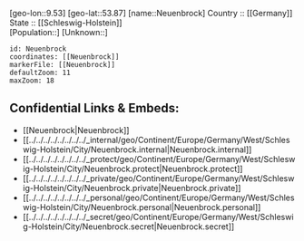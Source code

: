 ﻿---
location: [53.87,9.53] 
mapzoom: [7,12] 
mapmarker: city 
type: City
tags:
- geo/City


SpocWebEntityId: 32806
isDeleted: false
confidential: public

---
[geo-lon::9.53] 
[geo-lat::53.87] 
[name::Neuenbrock] 
Country :: [[Germany]]  
State :: [[Schleswig-Holstein]]  
[Population::] 
[Unknown::] 


```leaflet
id: Neuenbrock
coordinates: [[Neuenbrock]] 
markerFile: [[Neuenbrock]] 
defaultZoom: 11 
maxZoom: 18
```


## Confidential Links & Embeds: 
- [[Neuenbrock|Neuenbrock]]  
- [[../../../../../../../../_internal/geo/Continent/Europe/Germany/West/Schleswig-Holstein/City/Neuenbrock.internal|Neuenbrock.internal]] 
- [[../../../../../../../../_protect/geo/Continent/Europe/Germany/West/Schleswig-Holstein/City/Neuenbrock.protect|Neuenbrock.protect]] 
- [[../../../../../../../../_private/geo/Continent/Europe/Germany/West/Schleswig-Holstein/City/Neuenbrock.private|Neuenbrock.private]] 
- [[../../../../../../../../_personal/geo/Continent/Europe/Germany/West/Schleswig-Holstein/City/Neuenbrock.personal|Neuenbrock.personal]] 
- [[../../../../../../../../_secret/geo/Continent/Europe/Germany/West/Schleswig-Holstein/City/Neuenbrock.secret|Neuenbrock.secret]] 

